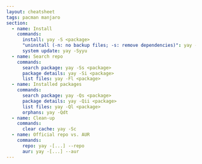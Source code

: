 ```yaml
---
layout: cheatsheet
tags: pacman manjaro
section:
  - name: Install
    commands:
      install: yay -S <package>
      "uninstall (-n: no backup files; -s: remove dependencies)": yay -Rns <package>
      system update: yay -Syyu
  - name: Search repo
    commands:
      search package: yay -Ss <package>
      package details: yay -Si <package>
      list files: yay -Fl <package>
  - name: Installed packages
    commands:
      search package: yay -Qs <package>
      package details: yay -Qii <package>
      list files: yay -Ql <package>
      orphans: yay -Qdt
  - name: Clean-up
    commands:
      clear cache: yay -Sc
  - name: Official repo vs. AUR
    commands:
      repo: yay -[...] --repo
      aur: yay -[...] --aur
---
```

